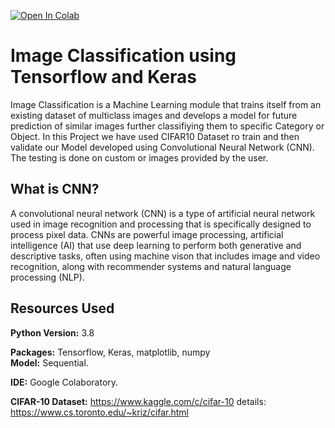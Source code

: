 [![Open In Colab](https://colab.research.google.com/assets/colab-badge.svg)](https://colab.research.google.com/drive/1sEAsQ1rvcUNI2nRA0uPKdaN42kfCsm02?usp=sharing)

# Image Classification using Tensorflow and Keras
Image Classification is a Machine Learning module that trains itself from an existing dataset of multiclass images and develops a model for future prediction of similar images further classifiying them to specific Category or Object. In this Project we have used CIFAR10 Dataset ro train and then validate our Model developed using Convolutional Neural Network (CNN). The testing is done on custom or images provided by the user.

## What is CNN?
A convolutional neural network (CNN) is a type of artificial neural network used in image recognition and processing that is specifically designed to process pixel data.
CNNs are powerful image processing, artificial intelligence (AI) that use deep learning to perform both generative and descriptive tasks, often using machine vison that includes image and video recognition, along with recommender systems and natural language processing (NLP).

## Resources Used

**Python Version:** 3.8

**Packages:** Tensorflow, Keras, matplotlib, numpy  
**Model:** Sequential.

**IDE:** Google Colaboratory.

**CIFAR-10 Dataset:** https://www.kaggle.com/c/cifar-10
details: https://www.cs.toronto.edu/~kriz/cifar.html
